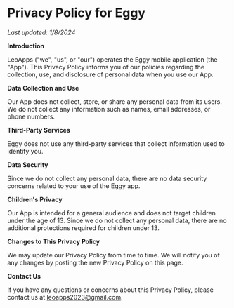 # Privacy Policy for Eggy

_Last updated: 1/8/2024_

**Introduction**

LeoApps ("we", "us", or "our") operates the Eggy mobile application (the "App"). This Privacy Policy
informs you of our policies regarding the collection, use, and disclosure of personal data when you
use our App.

**Data Collection and Use**

Our App does not collect, store, or share any personal data from its users. We do not collect any
information such as names, email addresses, or phone numbers.

**Third-Party Services**

Eggy does not use any third-party services that collect information used to identify you.

**Data Security**

Since we do not collect any personal data, there are no data security concerns related to your use
of the Eggy app.

**Children's Privacy**

Our App is intended for a general audience and does not target children under the age of 13. Since
we do not collect any personal data, there are no additional protections required for children under
13.

**Changes to This Privacy Policy**

We may update our Privacy Policy from time to time. We will notify you of any changes by posting the
new Privacy Policy on this page.

**Contact Us**

If you have any questions or concerns about this Privacy Policy, please contact us at
leoapps2023@gmail.com.